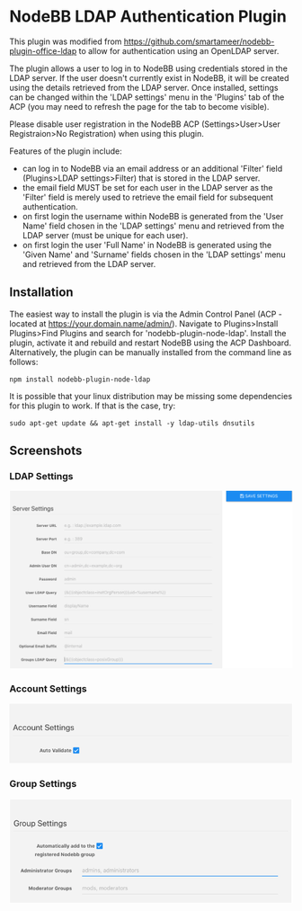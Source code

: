# NodeBB LDAP Authentication Plugin

This plugin was modified from https://github.com/smartameer/nodebb-plugin-office-ldap to allow for authentication using an OpenLDAP server.

The plugin allows a user to log in to NodeBB using credentials stored in the LDAP server. If the user doesn't currently exist in NodeBB, it will be created using the details retrieved from the LDAP server. Once installed, settings can be changed within the 'LDAP settings' menu in the 'Plugins' tab of the ACP (you may need to refresh the page for the tab to become visible).

Please disable user registration in the NodeBB ACP (Settings>User>User Registraion>No Registration) when using this plugin.

Features of the plugin include:

* can log in to NodeBB via an email address or an additional 'Filter' field (Plugins>LDAP settings>Filter) that is stored in the LDAP server.
* the email field MUST be set for each user in the LDAP server as the 'Filter' field is merely used to retrieve the email field for subsequent authentication.
* on first login the username within NodeBB is generated from the 'User Name' field chosen in the 'LDAP settings' menu and retrieved from the LDAP server (must be unique for each user).
* on first login the user 'Full Name' in NodeBB is generated using the 'Given Name' and 'Surname' fields  chosen in the 'LDAP settings' menu and retrieved from the LDAP server.

## Installation
The easiest way to install the plugin is via the Admin Control Panel (ACP - located at https://your.domain.name/admin/). Navigate to Plugins>Install Plugins>Find Plugins and search for 'nodebb-plugin-node-ldap'. Install the plugin, activate it and rebuild and restart NodeBB using the ACP Dashboard. Alternatively, the plugin can be manually installed from the command line as follows:
```
npm install nodebb-plugin-node-ldap
```
It is possible that your linux distribution may be missing some dependencies for this plugin to work. If that is the case, try:
```
sudo apt-get update && apt-get install -y ldap-utils dnsutils
```
## Screenshots

### LDAP Settings
![Desktop LDAP Settings](screenshots/ldap-settings.png?raw=true)

### Account Settings
![Desktop Account Settings](screenshots/account-settings.png?raw=true)

### Group Settings
![Desktop Group Settings](screenshots/group-settings.png?raw=true)
